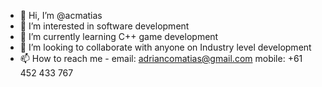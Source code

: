 - 👋 Hi, I’m @acmatias
- 👀 I’m interested in software development 
- 🌱 I’m currently learning C++ game development
- 💞️ I’m looking to collaborate with anyone on Industry level development
- 📫 How to reach me - email: adriancomatias@gmail.com mobile: +61 452 433 767

<!---
acmatias/acmatias is a ✨ special ✨ repository because its `README.md` (this file) appears on your GitHub profile.
You can click the Preview link to take a look at your changes.
--->
